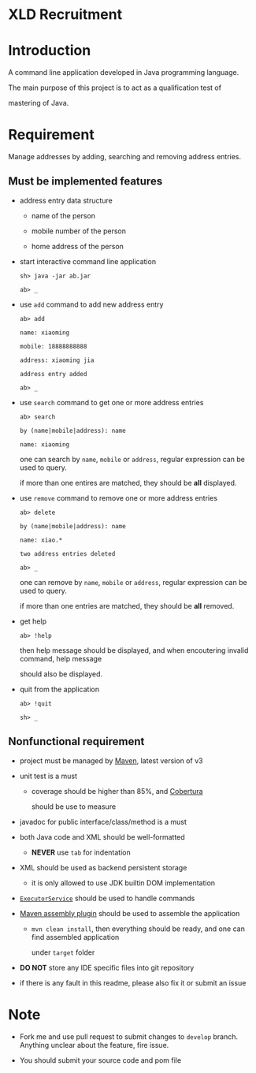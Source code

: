 XLD Recruitment
===========

# Introduction

 

A command line application developed in Java programming language.

The main purpose of this project is to act as a qualification test of

mastering of Java.

 

# Requirement

 

Manage addresses by adding, searching and removing address entries.

 

## Must be implemented features

 

* address entry data structure

 

  * name of the person

 

  * mobile number of the person

 

  * home address of the person

 

* start interactive command line application

 

    `sh> java -jar ab.jar`

 

    `ab> _`

 

* use `add` command to add new address entry

 

    `ab> add`

 

    `name: xiaoming`

 

    `mobile: 18888888888`

 

    `address: xiaoming jia`

 

    `address entry added`

 

    `ab> _`

 

* use `search` command to get one or more address entries

 

    `ab> search`

 

    `by (name|mobile|address): name`

 

    `name: xiaoming`

 

    one can search by `name`, `mobile` or `address`, regular expression can be used to query.

    if more than one entires are matched, they should be __all__ displayed.

 

* use `remove` command to remove one or more address entries

 

    `ab> delete`

 

    `by (name|mobile|address): name`

 

    `name: xiao.*`

 

    `two address entries deleted`

 

    `ab> _`

 

    one can remove by `name`, `mobile` or `address`, regular expression can be used to query.

    if more than one entries are matched, they should be __all__ removed.

 

* get help

 

    `ab> !help`

 

    then help message should be displayed, and when encoutering invalid command, help message

    should also be displayed.

 

* quit from the application

 

    `ab> !quit`

 

    `sh> _`

 

## Nonfunctional requirement

 

* project must be managed by [Maven](http://maven.apache.org/), latest version of v3

 

* unit test is a must

  * coverage should be higher than 85%, and [Cobertura](http://cobertura.sourceforge.net/)

    should be use to measure

 

* javadoc for public interface/class/method is a must

 

* both Java code and XML should be well-formatted

  * __NEVER__ use `tab` for indentation

 

* XML should be used as backend persistent storage

  * it is only allowed to use JDK builtin DOM implementation

 

* [`ExecutorService`](http://docs.oracle.com/javase/6/docs/api/java/util/concurrent/ExecutorService.html) should be used to handle commands

 

* [Maven assembly plugin](http://maven.apache.org/plugins/maven-assembly-plugin/) should be used to assemble the application

  * `mvn clean install`, then everything should be ready, and one can find assembled application

    under `target` folder

 

* __DO NOT__ store any IDE specific files into git repository

 

* if there is any fault in this readme, please also fix it or submit an issue

 

# Note

 

* Fork me and use pull request to submit changes to `develop` branch. Anything unclear about the feature, fire issue.

* You should submit your source code and pom file

